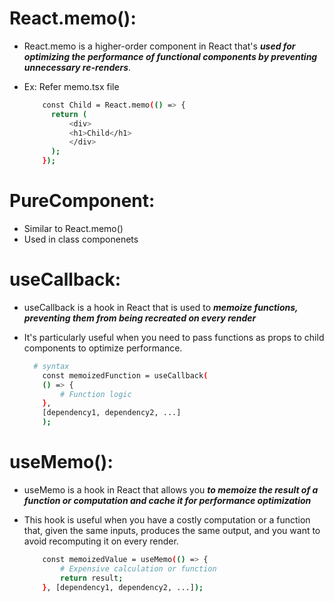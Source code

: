 # React.memo():

- React.memo is a higher-order component in React that's **_used for optimizing the performance of functional components by preventing unnecessary re-renders_**.

- Ex: Refer memo.tsx file

  ```bash
      const Child = React.memo(() => {
        return (
            <div>
            <h1>Child</h1>
            </div>
        );
      });
  ```

# PureComponent:

- Similar to React.memo()
- Used in class componenets

# useCallback:

- useCallback is a hook in React that is used to **_memoize functions, preventing them from being recreated on every render_**

- It's particularly useful when you need to pass functions as props to child components to optimize performance.

  ```bash
    # syntax
      const memoizedFunction = useCallback(
      () => {
          # Function logic
      },
      [dependency1, dependency2, ...]
      );
  ```

# useMemo():

- useMemo is a hook in React that allows you **_to memoize the result of a function or computation and cache it for performance optimization_**

- This hook is useful when you have a costly computation or a function that, given the same inputs, produces the same output, and you want to avoid recomputing it on every render.

  ```bash
      const memoizedValue = useMemo(() => {
          # Expensive calculation or function
          return result;
      }, [dependency1, dependency2, ...]);

  ```
